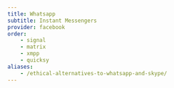```yaml
---
title: Whatsapp
subtitle: Instant Messengers
provider: facebook
order:
    - signal
    - matrix
    - xmpp
    - quicksy
aliases:
    - /ethical-alternatives-to-whatsapp-and-skype/
---
```

